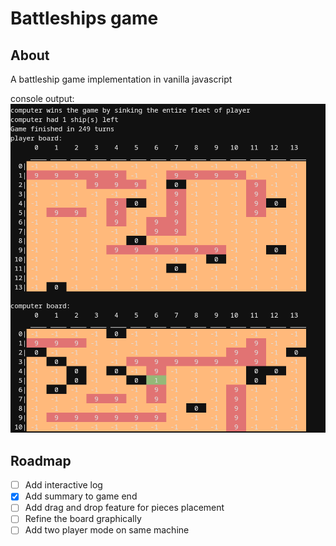 # Battleships game

## About

A battleship game implementation in vanilla javascript

console output:
![battleship cli](./battleship-cli.png "battleship cli")


## Roadmap

- [ ] Add interactive log 
- [x] Add summary to game end
- [ ] Add drag and drop feature for pieces placement
- [ ] Refine the board graphically
- [ ] Add two player mode on same machine

